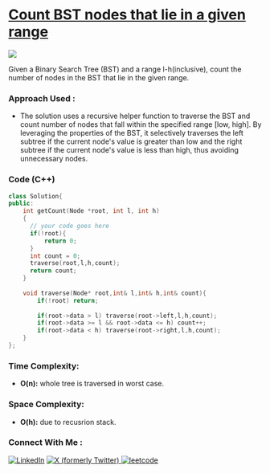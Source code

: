 # [Count BST nodes that lie in a given range](https://www.geeksforgeeks.org/problems/count-bst-nodes-that-lie-in-a-given-range/1)

![](https://badgen.net/badge/Level/Easy/green)

Given a Binary Search Tree (BST) and a range l-h(inclusive), count the number of nodes in the BST that lie in the given range.

### Approach Used :

-   The solution uses a recursive helper function to traverse the BST and count number of nodes that fall within the specified range [low, high]. By leveraging the properties of the BST, it selectively traverses the left subtree if the current node's value is greater than low and the right subtree if the current node's value is less than high, thus avoiding unnecessary nodes.

### Code (C++)

```cpp
class Solution{
public:
    int getCount(Node *root, int l, int h)
    {
      // your code goes here
      if(!root){
          return 0;
      }
      int count = 0;
      traverse(root,l,h,count);
      return count;
    }
    
    void traverse(Node* root,int& l,int& h,int& count){
        if(!root) return;
        
        if(root->data > l) traverse(root->left,l,h,count);
        if(root->data >= l && root->data <= h) count++;
        if(root->data < h) traverse(root->right,l,h,count);
    }
};
```

### Time Complexity:
- **O(n):** whole tree is traversed in worst case.

### Space Complexity:
- **O(h):** due to recusrion stack.


### Connect With Me : 

<a href="https://www.linkedin.com/in/shivam-ray-b4306524a/" target="_blank"><img src="https://img.shields.io/badge/LinkedIn-0077B5?style=for-the-badge&logo=linkedin&logoColor=white" alt="LinkedIn"></a>
<a href="https://x.com/rai_shivam11/" target="_blank"><img src="https://img.shields.io/badge/Twitter-1DA1F2?style=for-the-badge&logo=twitter&logoColor=white" alt="X (formerly Twitter)">
</a>
<a href="https://leetcode.com/u/shrunited0702/" target="_blank"><img src="https://img.shields.io/badge/LeetCode-000000?style=for-the-badge&logo=LeetCode&logoColor=#d16c06" alt="leetcode">
</a>